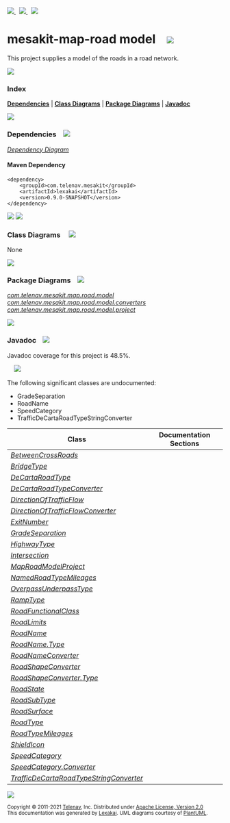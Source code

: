 [//]: # (start-user-text)

<a href="https://www.mesakit.org">
<img src="https://www.kivakit.org/images/web-32.png" srcset="https://www.kivakit.org/images/web-32-2x.png 2x"/>
</a>
&nbsp;
<a href="https://twitter.com/openmesakit">
<img src="https://www.kivakit.org/images/twitter-32.png" srcset="https://www.kivakit.org/images/twitter-32-2x.png 2x"/>
</a>
&nbsp;
<a href="https://mesakit.zulipchat.com">
<img src="https://www.kivakit.org/images/zulip-32.png" srcset="https://www.kivakit.org/images/zulip-32-2x.png 2x"/>
</a>

[//]: # (end-user-text)

# mesakit-map-road model &nbsp;&nbsp; <img src="https://www.kivakit.org/images/gears-32.png" srcset="https://www.kivakit.org/images/gears-32-2x.png 2x"/>

This project supplies a model of the roads in a road network.

<img src="https://www.kivakit.org/images/horizontal-line-512.png" srcset="https://www.kivakit.org/images/horizontal-line-512-2x.png 2x"/>

### Index



[**Dependencies**](#dependencies) | [**Class Diagrams**](#class-diagrams) | [**Package Diagrams**](#package-diagrams) | [**Javadoc**](#javadoc)

<img src="https://www.kivakit.org/images/horizontal-line-512.png" srcset="https://www.kivakit.org/images/horizontal-line-512-2x.png 2x"/>

### Dependencies <a name="dependencies"></a> &nbsp;&nbsp; <img src="https://www.kivakit.org/images/dependencies-32.png" srcset="https://www.kivakit.org/images/dependencies-32-2x.png 2x"/>

[*Dependency Diagram*](https://www.mesakit.org/lexakai/mesakit/mesakit-map/road/model/documentation/diagrams/dependencies.svg)

#### Maven Dependency

    <dependency>
        <groupId>com.telenav.mesakit</groupId>
        <artifactId>lexakai</artifactId>
        <version>0.9.0-SNAPSHOT</version>
    </dependency>


<img src="https://www.kivakit.org/images/horizontal-line-128.png" srcset="https://www.kivakit.org/images/horizontal-line-128-2x.png 2x"/>

[//]: # (start-user-text)



[//]: # (end-user-text)

<img src="https://www.kivakit.org/images/horizontal-line-128.png" srcset="https://www.kivakit.org/images/horizontal-line-128-2x.png 2x"/>

### Class Diagrams <a name="class-diagrams"></a> &nbsp; &nbsp; <img src="https://www.kivakit.org/images/diagram-40.png" srcset="https://www.kivakit.org/images/diagram-40-2x.png 2x"/>

None

<img src="https://www.kivakit.org/images/horizontal-line-128.png" srcset="https://www.kivakit.org/images/horizontal-line-128-2x.png 2x"/>

### Package Diagrams <a name="package-diagrams"></a> &nbsp;&nbsp; <img src="https://www.kivakit.org/images/box-32.png" srcset="https://www.kivakit.org/images/box-32-2x.png 2x"/>

[*com.telenav.mesakit.map.road.model*](https://www.mesakit.org/lexakai/mesakit/mesakit-map/road/model/documentation/diagrams/com.telenav.mesakit.map.road.model.svg)  
[*com.telenav.mesakit.map.road.model.converters*](https://www.mesakit.org/lexakai/mesakit/mesakit-map/road/model/documentation/diagrams/com.telenav.mesakit.map.road.model.converters.svg)  
[*com.telenav.mesakit.map.road.model.project*](https://www.mesakit.org/lexakai/mesakit/mesakit-map/road/model/documentation/diagrams/com.telenav.mesakit.map.road.model.project.svg)

<img src="https://www.kivakit.org/images/horizontal-line-128.png" srcset="https://www.kivakit.org/images/horizontal-line-128-2x.png 2x"/>

### Javadoc <a name="javadoc"></a> &nbsp;&nbsp; <img src="https://www.kivakit.org/images/books-32.png" srcset="https://www.kivakit.org/images/books-32-2x.png 2x"/>

Javadoc coverage for this project is 48.5%.  
  
&nbsp; &nbsp; <img src="https://www.kivakit.org/images/meter-50-96.png" srcset="https://www.kivakit.org/images/meter-50-96-2x.png 2x"/>


The following significant classes are undocumented:  

- GradeSeparation  
- RoadName  
- SpeedCategory  
- TrafficDeCartaRoadTypeStringConverter

| Class | Documentation Sections |
|---|---|
| [*BetweenCrossRoads*](https://www.mesakit.org/javadoc/mesakit/lexakai/com/telenav/mesakit/map/road/model/BetweenCrossRoads.html) |  |  
| [*BridgeType*](https://www.mesakit.org/javadoc/mesakit/lexakai/com/telenav/mesakit/map/road/model/BridgeType.html) |  |  
| [*DeCartaRoadType*](https://www.mesakit.org/javadoc/mesakit/lexakai/com/telenav/mesakit/map/road/model/DeCartaRoadType.html) |  |  
| [*DeCartaRoadTypeConverter*](https://www.mesakit.org/javadoc/mesakit/lexakai/com/telenav/mesakit/map/road/model/converters/DeCartaRoadTypeConverter.html) |  |  
| [*DirectionOfTrafficFlow*](https://www.mesakit.org/javadoc/mesakit/lexakai/com/telenav/mesakit/map/road/model/DirectionOfTrafficFlow.html) |  |  
| [*DirectionOfTrafficFlowConverter*](https://www.mesakit.org/javadoc/mesakit/lexakai/com/telenav/mesakit/map/road/model/converters/DirectionOfTrafficFlowConverter.html) |  |  
| [*ExitNumber*](https://www.mesakit.org/javadoc/mesakit/lexakai/com/telenav/mesakit/map/road/model/ExitNumber.html) |  |  
| [*GradeSeparation*](https://www.mesakit.org/javadoc/mesakit/lexakai/com/telenav/mesakit/map/road/model/GradeSeparation.html) |  |  
| [*HighwayType*](https://www.mesakit.org/javadoc/mesakit/lexakai/com/telenav/mesakit/map/road/model/HighwayType.html) |  |  
| [*Intersection*](https://www.mesakit.org/javadoc/mesakit/lexakai/com/telenav/mesakit/map/road/model/Intersection.html) |  |  
| [*MapRoadModelProject*](https://www.mesakit.org/javadoc/mesakit/lexakai/com/telenav/mesakit/map/road/model/project/MapRoadModelProject.html) |  |  
| [*NamedRoadTypeMileages*](https://www.mesakit.org/javadoc/mesakit/lexakai/com/telenav/mesakit/map/road/model/NamedRoadTypeMileages.html) |  |  
| [*OverpassUnderpassType*](https://www.mesakit.org/javadoc/mesakit/lexakai/com/telenav/mesakit/map/road/model/OverpassUnderpassType.html) |  |  
| [*RampType*](https://www.mesakit.org/javadoc/mesakit/lexakai/com/telenav/mesakit/map/road/model/RampType.html) |  |  
| [*RoadFunctionalClass*](https://www.mesakit.org/javadoc/mesakit/lexakai/com/telenav/mesakit/map/road/model/RoadFunctionalClass.html) |  |  
| [*RoadLimits*](https://www.mesakit.org/javadoc/mesakit/lexakai/com/telenav/mesakit/map/road/model/RoadLimits.html) |  |  
| [*RoadName*](https://www.mesakit.org/javadoc/mesakit/lexakai/com/telenav/mesakit/map/road/model/RoadName.html) |  |  
| [*RoadName.Type*](https://www.mesakit.org/javadoc/mesakit/lexakai/com/telenav/mesakit/map/road/model/RoadName.Type.html) |  |  
| [*RoadNameConverter*](https://www.mesakit.org/javadoc/mesakit/lexakai/com/telenav/mesakit/map/road/model/converters/RoadNameConverter.html) |  |  
| [*RoadShapeConverter*](https://www.mesakit.org/javadoc/mesakit/lexakai/com/telenav/mesakit/map/road/model/converters/RoadShapeConverter.html) |  |  
| [*RoadShapeConverter.Type*](https://www.mesakit.org/javadoc/mesakit/lexakai/com/telenav/mesakit/map/road/model/converters/RoadShapeConverter.Type.html) |  |  
| [*RoadState*](https://www.mesakit.org/javadoc/mesakit/lexakai/com/telenav/mesakit/map/road/model/RoadState.html) |  |  
| [*RoadSubType*](https://www.mesakit.org/javadoc/mesakit/lexakai/com/telenav/mesakit/map/road/model/RoadSubType.html) |  |  
| [*RoadSurface*](https://www.mesakit.org/javadoc/mesakit/lexakai/com/telenav/mesakit/map/road/model/RoadSurface.html) |  |  
| [*RoadType*](https://www.mesakit.org/javadoc/mesakit/lexakai/com/telenav/mesakit/map/road/model/RoadType.html) |  |  
| [*RoadTypeMileages*](https://www.mesakit.org/javadoc/mesakit/lexakai/com/telenav/mesakit/map/road/model/RoadTypeMileages.html) |  |  
| [*ShieldIcon*](https://www.mesakit.org/javadoc/mesakit/lexakai/com/telenav/mesakit/map/road/model/ShieldIcon.html) |  |  
| [*SpeedCategory*](https://www.mesakit.org/javadoc/mesakit/lexakai/com/telenav/mesakit/map/road/model/SpeedCategory.html) |  |  
| [*SpeedCategory.Converter*](https://www.mesakit.org/javadoc/mesakit/lexakai/com/telenav/mesakit/map/road/model/SpeedCategory.Converter.html) |  |  
| [*TrafficDeCartaRoadTypeStringConverter*](https://www.mesakit.org/javadoc/mesakit/lexakai/com/telenav/mesakit/map/road/model/converters/TrafficDeCartaRoadTypeStringConverter.html) |  |  

[//]: # (start-user-text)



[//]: # (end-user-text)

<img src="https://www.kivakit.org/images/horizontal-line-512.png" srcset="https://www.kivakit.org/images/horizontal-line-512-2x.png 2x"/>

<sub>Copyright &#169; 2011-2021 [Telenav](http://telenav.com), Inc. Distributed under [Apache License, Version 2.0](LICENSE)</sub>  
<sub>This documentation was generated by [Lexakai](https://github.com/Telenav/lexakai). UML diagrams courtesy
of [PlantUML](http://plantuml.com).</sub>

